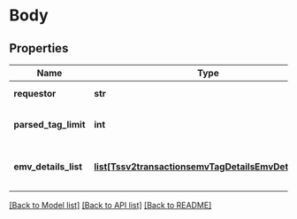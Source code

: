# Body

## Properties
Name | Type | Description | Notes
------------ | ------------- | ------------- | -------------
**requestor** | **str** | Identifies the service requesting parsing  | 
**parsed_tag_limit** | **int** | Number of tags to parse for each EMV tag string provided.  | [optional] 
**emv_details_list** | [**list[Tssv2transactionsemvTagDetailsEmvDetailsList]**](Tssv2transactionsemvTagDetailsEmvDetailsList.md) | An array of objects, each containing a requestId and the corresponding emvRequestCombinedTags  | 

[[Back to Model list]](../README.md#documentation-for-models) [[Back to API list]](../README.md#documentation-for-api-endpoints) [[Back to README]](../README.md)



